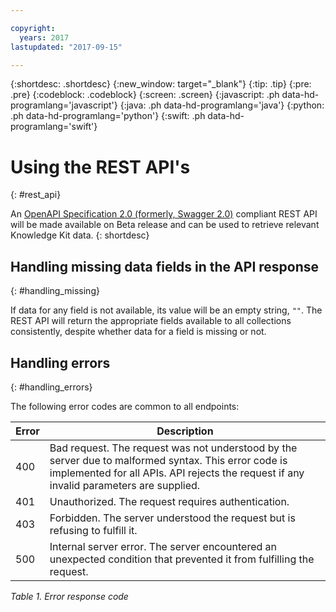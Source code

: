 ```yaml
---

copyright:
  years: 2017
lastupdated: "2017-09-15"

---
```


{:shortdesc: .shortdesc}
{:new_window: target="_blank"}
{:tip: .tip}
{:pre: .pre}
{:codeblock: .codeblock}
{:screen: .screen}
{:javascript: .ph data-hd-programlang='javascript'}
{:java: .ph data-hd-programlang='java'}
{:python: .ph data-hd-programlang='python'}
{:swift: .ph data-hd-programlang='swift'}

# Using the REST API's
{: #rest_api}

An [OpenAPI Specification 2.0 (formerly, Swagger 2.0)](https://github.com/OAI/OpenAPI-Specification/blob/master/versions/2.0.md) compliant REST API will be made available on Beta release and can be used to retrieve relevant Knowledge Kit data. 
{: shortdesc}


## Handling missing data fields in the API response
{: #handling_missing}

If data for any field is not available, its value will be an empty string, ```""```. The REST API will return the appropriate fields available to all collections consistently, despite whether data for a field is missing or not.


## Handling errors
{: #handling_errors}

The following error codes are common to all endpoints:

|**Error** |**Description**                                    |
|----------|---------------------------------------------------|
|400       |Bad request. The request was not understood by the server due to malformed syntax. This error code is implemented for all APIs. API rejects the request if any invalid parameters are supplied.|
|401       |Unauthorized. The request requires authentication.|
|403       |Forbidden. The server understood the request but is refusing to fulfill it.|
|500       |Internal server error. The server encountered an unexpected condition that prevented it from fulfilling the request.|

*Table 1. Error response code*